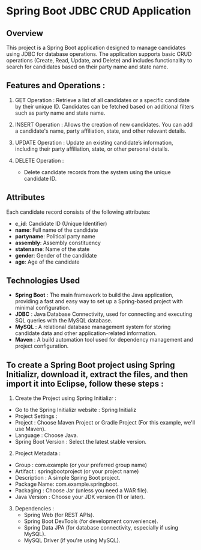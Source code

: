 # Spring Boot JDBC CRUD Application

## Overview
This project is a Spring Boot application designed to manage candidates using JDBC for database operations. The application supports basic CRUD operations (Create, Read, Update, and Delete) and includes functionality to search for candidates based on their party name and state name.

## Features and Operations :

1. GET Operation :
      Retrieve a list of all candidates or a specific candidate by their unique ID.
      Candidates can be fetched based on additional filters such as party name and state name.
   
2. INSERT Operation :
       Allows the creation of new candidates. You can add a candidate's name, party affiliation, state, and other relevant details.
   
3. UPDATE Operation :
       Update an existing candidate’s information, including their party affiliation, state, or other personal details.
   
4. DELETE Operation :
   - Delete candidate records from the system using the unique candidate ID.

## Attributes
Each candidate record consists of the following attributes:
- **c_id**: Candidate ID (Unique Identifier)
- **name**: Full name of the candidate
- **partyname**: Political party name
- **assembly**: Assembly constituency
- **statename**: Name of the state
- **gender**: Gender of the candidate
- **age**: Age of the candidate

## Technologies Used
- **Spring Boot** : The main framework to build the Java application, providing a fast and easy way to set up a Spring-based project with minimal configuration.
- **JDBC** : Java Database Connectivity, used for connecting and executing SQL queries with the MySQL database.
- **MySQL** : A relational database management system for storing candidate data and other application-related information.
- **Maven** : A build automation tool used for dependency management and project configuration.

##  To create a Spring Boot project using Spring Initializr, download it, extract the files, and then import it into Eclipse, follow these steps :

  1. Create the Project using Spring Initializr :
 -  Go to the Spring Initializr website : Spring Initializ
 -  Project Settings :
 -  Project : Choose Maven Project or Gradle Project (For this example, we'll use Maven).
 -  Language : Choose Java.
 -  Spring Boot Version : Select the latest stable version.
   
 2. Project Metadata :
  - Group : com.example (or your preferred group name)
 - Artifact : springbootproject (or your project name)
 - Description : A simple Spring Boot project.
 - Package Name: com.example.springboot.
 - Packaging : Choose Jar (unless you need a WAR file).
 - Java Version : Choose your JDK version (11 or later).
   
3. Dependencies :
   - Spring Web (for REST APIs).
   - Spring Boot DevTools (for development convenience).
   - Spring Data JPA (for database connectivity, especially if using MySQL).
   - MySQL Driver (if you're using MySQL).
